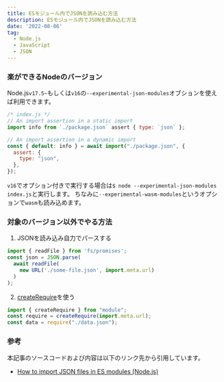 ```yaml
---
title: ESモジュール内でJSONを読み込む方法
description: ESモジュール内でJSONを読み込む方法
date: '2022-08-06'
tag:
  - Node.js
  - JavaScript
  - JSON
---
```


### 楽ができるNodeのバージョン
Node.js`v17.5~`もしくは`v16`の`--experimental-json-modules`オブションを使えば利用できます。

```js
/* index.js */
// An import assertion in a static import
import info from `./package.json` assert { type: `json` };

// An import assertion in a dynamic import
const { default: info } = await import("./package.json", {
  assert: {
    type: "json",
  },
});
```
`v16`でオプション付きで実行する場合は`$ node --experimental-json-modules index.js`と実行します。
ちなみに`--experimental-wasm-modules`というオプションで`wasm`も読み込めます。

### 対象のバージョン以外でやる方法
1. JSONを読み込み自力でパースする
```js
import { readFile } from 'fs/promises';
const json = JSON.parse(
  await readFile(
    new URL('./some-file.json', import.meta.url)
  )
);
```
2. [createRequire](https://nodejs.org/api/module.html#module_module_createrequire_filename)を使う
```js
import { createRequire } from "module";
const require = createRequire(import.meta.url);
const data = require("./data.json");
```


### 参考
本記事のソースコードおよび内容は以下のリンク先から引用しています。
- [How to import JSON files in ES modules (Node.js)](https://www.stefanjudis.com/snippets/how-to-import-json-files-in-es-modules-node-js/)
